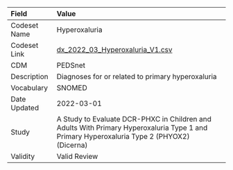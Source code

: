 |Field        |Value                                                                                                                                     |
|:------------|:-----------------------------------------------------------------------------------------------------------------------------------------|
|Codeset Name |Hyperoxaluria                                                                                                                             |
|Codeset Link |[dx_2022_03_Hyperoxaluria_V1.csv](https://github.com/PEDSnet/Variable-Dictionary/blob/main/conditions/dx_2022_03_Hyperoxaluria_V1.csv)    |
|CDM          |PEDSnet                                                                                                                                   |
|Description  |Diagnoses for or related to primary hyperoxaluria                                                                                         |
|Vocabulary   |SNOMED                                                                                                                                    |
|Date Updated |2022-03-01                                                                                                                                |
|Study        |A Study to Evaluate DCR-PHXC in Children and Adults With Primary Hyperoxaluria Type 1 and Primary Hyperoxaluria Type 2 (PHYOX2) (Dicerna) |
|Validity     |Valid Review                                                                                                                              |
